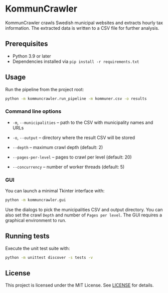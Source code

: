 # KommunCrawler

KommunCrawler crawls Swedish municipal websites and extracts hourly tax
information. The extracted data is written to a CSV file for further analysis.

## Prerequisites

- Python 3.9 or later
- Dependencies installed via `pip install -r requirements.txt`

## Usage

Run the pipeline from the project root:

```bash
python -m kommuncrawler.run_pipeline -m kommuner.csv -o results
```

### Command line options

- `-m`, `--municipalities` – path to the CSV with municipality names and URLs
- `-o`, `--output` – directory where the result CSV will be stored
- `--depth` – maximum crawl depth (default: 2)
- `--pages-per-level` – pages to crawl per level (default: 20)

- `--concurrency` – number of worker threads (default: 5)


### GUI

You can launch a minimal Tkinter interface with:

```bash
python -m kommuncrawler.gui
```

Use the dialogs to pick the municipalities CSV and output directory.
You can also set the crawl `Depth` and number of `Pages per level`.
The GUI requires a graphical environment to run.

## Running tests

Execute the unit test suite with:

```bash
python -m unittest discover -s tests -v
```

## License

This project is licensed under the MIT License. See [LICENSE](LICENSE) for
details.


